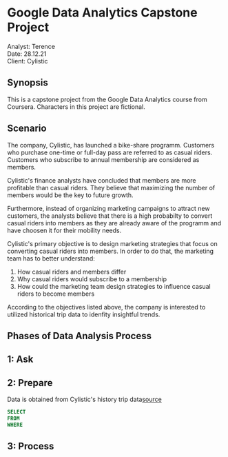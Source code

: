 <h1> Google Data Analytics Capstone Project </h1>

Analyst: Terence  
Date: 28.12.21  
Client: Cylistic  


Synopsis
---
This is a capstone project from the Google Data Analytics course from Coursera. Characters in this project are fictional.

Scenario
---
The company, Cylistic, has launched a bike-share programm. Customers who purchase one-time or full-day pass are referred to as casual riders. Customers who subscribe to annual membership are considered as members.  

Cylistic's finance analysts have concluded that members are more profitable than casual riders. They believe that maximizing the number of members would be the key to future growth.

Furthermore, instead of organizing marketing campaigns to attract new customers, the analysts believe that there is a high probabilty to convert casual riders into members as they are already aware of the programm and have choosen it for their mobility needs.

Cylistic's primary objective is to design marketing strategies that focus on converting casual riders into members. In order to do that, the marketing team has to better understand:

1. How casual riders and members differ
2. Why casual riders would subscribe to a membership
3. How could the marketing team design strategies to influence casual riders to become members

According to the objectives listed above, the company is interested to utilized historical trip data to idenfity insightful trends.


Phases of Data Analysis Process
---

1: Ask
---




2: Prepare
---

Data is obtained from Cylistic's history trip data[source](https://divvy-tripdata.s3.amazonaws.com/index.html)


~~~~sql
SELECT
FROM 
WHERE
~~~~

3: Process
---
